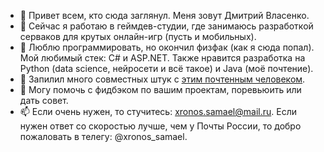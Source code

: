 - 👋 Привет всем, кто сюда заглянул. Меня зовут Дмитрий Власенко.
- 🔭 Сейчас я работаю в геймдев-студии, где занимаюсь разработкой серваков для крутых онлайн-игр (пусть и мобильных).
- 🌱 Люблю программировать, но окончил физфак (как я сюда попал). Мой любимый стек: C# и ASP.NET. Также нравится разработка на Python (data science, нейросети и всё такое) и Java (моё почтение).
- 👯 Запилил много совместных штук с [этим почтенным человеком](https://github.com/Raleose).
- 💬 Могу помочь с фидбэком по вашим проектам, поревьюить или дать совет.
- 📫 Если очень нужен, то стучитесь: xronos.samael@mail.ru. Если нужен ответ со скоростью лучше, чем у Почты России, то добро пожаловать в телегу: @xronos_samael.

